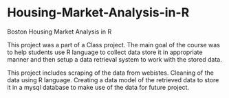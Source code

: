 # Housing-Market-Analysis-in-R
Boston Housing Market Analysis in R 

This project was a part of a Class project. The main goal of the course was to help students use R language to collect data store it
in appropriate manner and then setup a data retrieval system to work with the stored data. 

This project includes scraping of the data from webistes. Cleaning of the data using R language. Creating a data model of the retrieved data to store it in a mysql database to make use of the data for future project.
